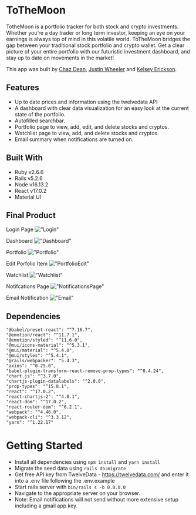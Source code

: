 # ToTheMoon

TotheMoon is a portfolio tracker for both stock and crypto investments. Whether you’re a day trader or long term investor, keeping an eye on your earnings is always top of mind in this volatile world. ToTheMoon bridges the gap between your traditional stock portfolio and crypto wallet.  Get a clear picture of your entire portfolio with our futuristic investment dashboard, and stay up to date on movements in the market!


This app was built by [Chaz Dean](https://github.com/chazdean), [Justin Wheeler](https://github.com/wheeljust) and [Kelsey Erickson](https://github.com/KelseyErickson). 

## Features

- Up to date prices and information using the twelvedata API
- A dashboard with clear data visualization for an easy look at the current state of the portfolio. 
- Autofilled searchbar. 
- Portfolio page to view, add, edit, and delete stocks and cryptos.
- Watchlist page to view, add, and delete stocks and cryptos.
- Email summary when notifications are turned on.


## Built With 

- Ruby v2.6.6
- Rails v5.2.6
- Node v16.13.2
- React v17.0.2
- Material UI

## Final Product 

Login Page
!["Login"](https://github.com/chazdean/final-project/blob/readme/docs/TTMLogin.png?raw=true)

Dashboard
!["Dashboard"](https://github.com/chazdean/final-project/blob/readme/docs/TTMDashboard.png?raw=true)

Portfolio
!["Portfolio"](https://github.com/chazdean/final-project/blob/readme/docs/TTMPortfolio.png?raw=true)

Edit Porfolio Item
!["PortfolioEdit"](https://github.com/chazdean/final-project/blob/readme/docs/TTMPortfolio-edit.png?raw=true)

Watchlist
!["Watchlist"](https://github.com/chazdean/final-project/blob/readme/docs/TTMWatchList.png?raw=true)

Notifcations Page
!["NotificationsPage"](https://github.com/chazdean/final-project/blob/readme/docs/TTMNotifications.png?raw=true)

Email Notification
!["Email"](https://github.com/chazdean/final-project/blob/readme/docs/TMMEmailNotifications.png?raw=true)

## Dependencies

    "@babel/preset-react": "^7.16.7",
    "@emotion/react": "^11.7.1",
    "@emotion/styled": "^11.6.0",
    "@mui/icons-material": "^5.3.1",
    "@mui/material": "^5.4.0",
    "@mui/styles": "^5.4.1",
    "@rails/webpacker": "5.4.3",
    "axios": "^0.25.0",
    "babel-plugin-transform-react-remove-prop-types": "^0.4.24",
    "chart.js": "^3.7.0",
    "chartjs-plugin-datalabels": "^2.0.0",
    "prop-types": "^15.8.1",
    "react": "^17.0.2",
    "react-chartjs-2": "^4.0.1",
    "react-dom": "^17.0.2",
    "react-router-dom": "^6.2.1",
    "webpack": "^4.46.0",
    "webpack-cli": "^3.3.12",
    "yarn": "^1.22.17"

# Getting Started

- Install all dependencies using `npm install` and `yarn install`
- Migrate the seed data using `rails db:migrate`
- Get free API key from TwelveData - https://twelvedata.com/ and enter   it into a .env file following the .env.example
- Start rails server with `bin/rails s -b 0.0.0.0`
- Navigate to the appropriate server on your browser.
- Note: Email notifications will not send without more extensive setup including a gmail app key. 

